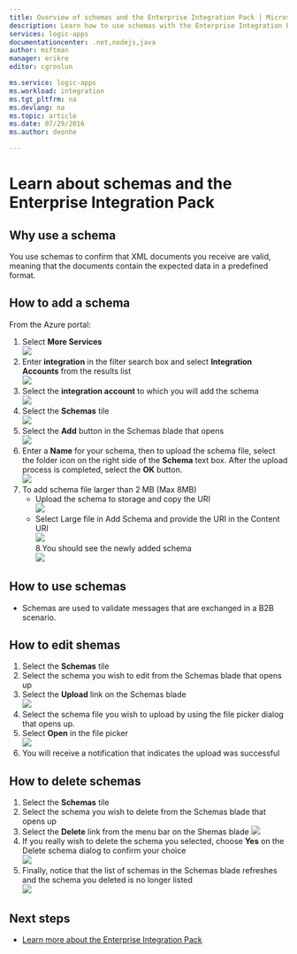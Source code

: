 ```yaml
---
title: Overview of schemas and the Enterprise Integration Pack | Microsoft Azure App Service | Microsoft Azure
description: Learn how to use schemas with the Enterprise Integration Pack and Logic apps
services: logic-apps
documentationcenter: .net,nodejs,java
author: msftman
manager: erikre
editor: cgronlun

ms.service: logic-apps
ms.workload: integration
ms.tgt_pltfrm: na
ms.devlang: na
ms.topic: article
ms.date: 07/29/2016
ms.author: deonhe

---
```

# Learn about schemas and the Enterprise Integration Pack
## Why use a schema
You use schemas to confirm that XML documents you receive are valid, meaning that the documents contain the expected data in a predefined format.

## How to add a schema
From the Azure portal:  

1. Select **More Services**  
   ![](./media/app-service-logic-enterprise-integration-overview/overview-11.png)    
2. Enter **integration** in the filter search box and select **Integration Accounts** from the results list     
   ![](./media/app-service-logic-enterprise-integration-overview/overview-21.png)  
3. Select the **integration account** to which you will add the schema    
   ![](./media/app-service-logic-enterprise-integration-overview/overview-31.png)  
4. Select the **Schemas** tile  
   ![](./media/app-service-logic-enterprise-integration-schemas/schema-11.png)  
5. Select the **Add** button in the Schemas blade that opens  
   ![](./media/app-service-logic-enterprise-integration-schemas/schema-21.png)  
6. Enter a **Name** for your schema, then to upload the schema file, select the folder icon on the right side of the **Schema** text box. After the upload process is completed, select the **OK** button.    
   ![](./media/app-service-logic-enterprise-integration-schemas/schema-31.png)  
7. To add schema file larger than 2 MB (Max 8MB)  
   * Upload the schema to storage and copy the URI  
     ![](./media/app-service-logic-enterprise-integration-schemas/schema-blob.png)  
   * Select Large file in Add Schema and provide the URI in the Content URI  
     ![](./media/app-service-logic-enterprise-integration-schemas/schema-largefile.png)  
     8.You should see the newly added schema  
     ![](./media/app-service-logic-enterprise-integration-schemas/schema-41.png) 

## How to use schemas
* Schemas are used to validate messages that are exchanged in a B2B scenario.  

## How to edit shemas
1. Select the **Schemas** tile  
2. Select the schema you wish to edit from the Schemas blade that opens up
3. Select the **Upload** link on the Schemas blade  
   ![](./media/app-service-logic-enterprise-integration-schemas/edit-12.png)    
4. Select the schema file you wish to upload by using the file picker dialog that opens up.
5. Select **Open** in the file picker  
   ![](./media/app-service-logic-enterprise-integration-schemas/edit-31.png)  
6. You will receive a notification that indicates the upload was successful  

## How to delete schemas
1. Select the **Schemas** tile  
2. Select the schema you wish to delete from the Schemas blade that opens up  
3. Select the **Delete** link from the menu bar on the Shemas blade
   ![](./media/app-service-logic-enterprise-integration-schemas/delete-12.png)  
4. If you really wish to delete the schema you selected, choose **Yes** on the Delete schema dialog to confirm your choice  
   ![](./media/app-service-logic-enterprise-integration-schemas/delete-21.png)  
5. Finally, notice that the list of schemas in the Schemas blade refreshes and the schema you deleted is no longer listed  
   ![](./media/app-service-logic-enterprise-integration-schemas/delete-31.png)    

## Next steps
* [Learn more about the Enterprise Integration Pack](app-service-logic-enterprise-integration-overview.md "Learn about the enterprise integration pack")  


